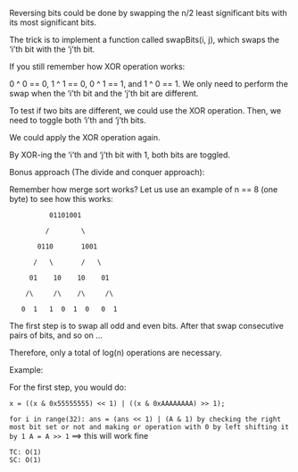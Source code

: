 Reversing bits could be done by swapping the n/2 least significant bits with its most significant bits.

The trick is to implement a function called swapBits(i, j), which swaps the ‘i’th bit with the ‘j’th bit.

If you still remember how XOR operation works:

0 ^ 0 == 0, 
1 ^ 1 == 0, 
0 ^ 1 == 1, and 
1 ^ 0 == 1.
We only need to perform the swap when the ‘i’th bit and the ‘j’th bit are different.

To test if two bits are different, we could use the XOR operation. Then, we need to toggle both ‘i’th and ‘j’th bits.

We could apply the XOR operation again.

By XOR-ing the ‘i’th and ‘j’th bit with 1, both bits are toggled.

Bonus approach (The divide and conquer approach):

Remember how merge sort works? Let us use an example of n == 8 (one byte) to see how this works:


              01101001

             /        \

           0110       1001

          /   \       /   \

         01    10    10    01

        /\     /\    /\     /\

       0  1   1  0  1  0   0  1
The first step is to swap all odd and even bits. After that swap consecutive pairs of bits, and so on …

Therefore, only a total of log(n) operations are necessary.

Example:

For the first step, you would do:

    x = ((x & 0x55555555) << 1) | ((x & 0xAAAAAAAA) >> 1);


`for i in range(32):
            ans = (ans << 1) | (A & 1)
by checking the right most bit set or not and making or operation with 0 by left shifting it by 1
A = A >> 1` ==> this will work fine


    TC: O(1)
    SC: O(1)

